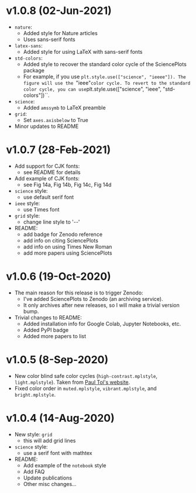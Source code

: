 v1.0.8 (02-Jun-2021)
====================

- ``nature``:
   - Added style for Nature articles
   - Uses sans-serif fonts
- ``latex-sans``:
   - Added style for using LaTeX with sans-serif fonts
- ``std-colors``:
   - Added style to recover the standard color cycle of the SciencePlots package
   - For example, if you use ``plt.style.use(["science", "ieeee"]). The figure will use the ``"ieee"`` color cycle. To revert to the standard color cycle, you can use ``plt.style.use(["science", "ieee", "std-colors"])``.
- ``science``:
   - Added ``amssymb`` to LaTeX preamble
- ``grid``: 
   - Set ``axes.axisbelow`` to True
- Minor updates to README

v1.0.7 (28-Feb-2021)
====================

- Add support for CJK fonts:
   - see README for details
- Add example of CJK fonts:
   - see Fig 14a, Fig 14b, Fig 14c, Fig 14d
- ``science`` style:
   - use default serif font
- ``ieee`` style: 
   - use Times font
- ``grid`` style:
   - change line style to '--'
- README:
   - add badge for Zenodo reference
   - add info on citing SciencePlots
   - add info on using Times New Roman
   - add more papers using SciencePlots
   
v1.0.6 (19-Oct-2020)
====================

- The main reason for this release is to trigger Zenodo:
   - I've added SciencePlots to Zenodo (an archiving service).
   - It only archives after new releases, so I will make a trivial version bump.
- Trivial changes to README:
   - Added installation info for Google Colab, Jupyter Notebooks, etc.
   - Added PyPI badge
   - Added more papers to list

v1.0.5 (8-Sep-2020)
===================

- New color blind safe color cycles (``high-contrast.mplstyle``, ``light.mplstyle``). Taken from [Paul Tol's website](https://personal.sron.nl/~pault/).
- Fixed color order in ``muted.mplstyle``, ``vibrant.mplstyle``, and ``bright.mplstyle``.

v1.0.4 (14-Aug-2020)
====================

- New style: ``grid``
   - this will add grid lines
- ``science`` style:
   - use a serif font with mathtex
- README:
   - Add example of the ``notebook`` style
   - Add FAQ
   - Update publications
   - Other misc changes...

